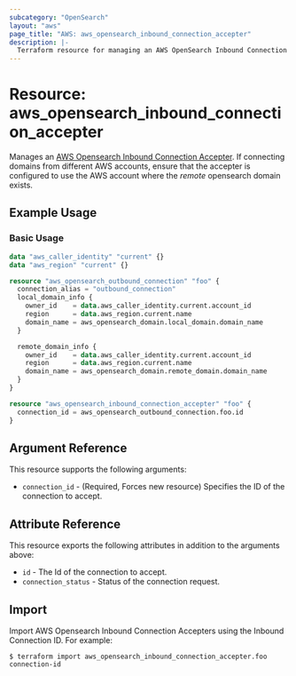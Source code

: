 ```yaml
---
subcategory: "OpenSearch"
layout: "aws"
page_title: "AWS: aws_opensearch_inbound_connection_accepter"
description: |-
  Terraform resource for managing an AWS OpenSearch Inbound Connection Accepter.
---
```


# Resource: aws_opensearch_inbound_connection_accepter

Manages an [AWS Opensearch Inbound Connection Accepter](https://docs.aws.amazon.com/opensearch-service/latest/APIReference/API_AcceptInboundConnection.html). If connecting domains from different AWS accounts, ensure that the accepter is configured to use the AWS account where the _remote_ opensearch domain exists.

## Example Usage

### Basic Usage

```terraform
data "aws_caller_identity" "current" {}
data "aws_region" "current" {}

resource "aws_opensearch_outbound_connection" "foo" {
  connection_alias = "outbound_connection"
  local_domain_info {
    owner_id    = data.aws_caller_identity.current.account_id
    region      = data.aws_region.current.name
    domain_name = aws_opensearch_domain.local_domain.domain_name
  }

  remote_domain_info {
    owner_id    = data.aws_caller_identity.current.account_id
    region      = data.aws_region.current.name
    domain_name = aws_opensearch_domain.remote_domain.domain_name
  }
}

resource "aws_opensearch_inbound_connection_accepter" "foo" {
  connection_id = aws_opensearch_outbound_connection.foo.id
}
```

## Argument Reference

This resource supports the following arguments:

* `connection_id` - (Required, Forces new resource) Specifies the ID of the connection to accept.

## Attribute Reference

This resource exports the following attributes in addition to the arguments above:

* `id` - The Id of the connection to accept.
* `connection_status` - Status of the connection request.

## Import

Import AWS Opensearch Inbound Connection Accepters using the Inbound Connection ID. For example:

```
$ terraform import aws_opensearch_inbound_connection_accepter.foo connection-id
```
